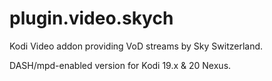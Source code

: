 # plugin.video.skych
Kodi Video addon providing VoD streams by Sky Switzerland.

DASH/mpd-enabled version for Kodi 19.x & 20 Nexus.
